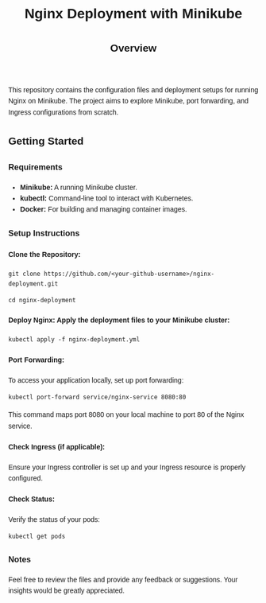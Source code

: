 <!DOCTYPE html>
<html lang="en">
<head>
    <meta charset="UTF-8">
    <meta name="viewport" content="width=device-width, initial-scale=1.0">
    <title>Nginx Deployment with Minikube</title>
    <style>
        body {
            font-family: Arial, sans-serif;
            line-height: 1.6;
        }
    </style>
</head>
<body>

<header>
    <h1>Nginx Deployment with Minikube</h1>
    <h2>Overview</h2>
</header>

<p>This repository contains the configuration files and deployment setups for running Nginx on Minikube. The project aims to explore Minikube, port forwarding, and Ingress configurations from scratch.</p>

<h2>Getting Started</h2>

<h3>Requirements</h3>
<ul>
    <li><strong>Minikube:</strong> A running Minikube cluster.</li>
    <li><strong>kubectl:</strong> Command-line tool to interact with Kubernetes.</li>
    <li><strong>Docker:</strong> For building and managing container images.</li>
</ul>

<h3>Setup Instructions</h3>

<h4>Clone the Repository:</h4>
<pre><code>git clone https://github.com/&lt;your-github-username&gt;/nginx-deployment.git</code></pre>
<pre><code>cd nginx-deployment</code></pre>

<h4>Deploy Nginx: Apply the deployment files to your Minikube cluster:</h4>
<pre><code>kubectl apply -f nginx-deployment.yml</code></pre>

<h4>Port Forwarding:</h4>
<p>To access your application locally, set up port forwarding:</p>
<pre><code>kubectl port-forward service/nginx-service 8080:80</code></pre>
<p>This command maps port 8080 on your local machine to port 80 of the Nginx service.</p>

<h4>Check Ingress (if applicable):</h4>
<p>Ensure your Ingress controller is set up and your Ingress resource is properly configured.</p>

<h4>Check Status:</h4>
<p>Verify the status of your pods:</p>
<pre><code>kubectl get pods</code></pre>

<h3>Notes</h3>
<p>Feel free to review the files and provide any feedback or suggestions. Your insights would be greatly appreciated.</p>

</body>
</html>
